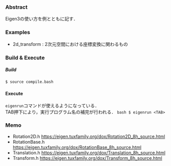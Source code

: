 ### Abstract
Eigen3の使い方を例とともに記す．

### Examples
- 2d_transform : 2次元空間における座標変換に関わるもの


### Build & Execute
##### Build
```bash
$ source compile.bash
```

#### Execute
`eigenrun`コマンドが使えるようになっている．  
TAB押下により，実行プログラム名の補完が行われる．
``bash
$ eigenrun <TAB>
``

### Memo
- Rotation2D.h
  https://eigen.tuxfamily.org/dox/Rotation2D_8h_source.html
- RotationBase.h
  https://eigen.tuxfamily.org/dox/RotationBase_8h_source.html
- Translation.h
  https://eigen.tuxfamily.org/dox/Translation_8h_source.html
- Transform.h
  https://eigen.tuxfamily.org/dox/Transform_8h_source.html

